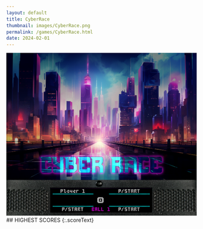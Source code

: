 ```yaml
---
layout: default
title: CyberRace
thumbnail: images/CyberRace.png
permalink: /games/CyberRace.html
date: 2024-02-01
---
```


<img src="../images/CyberRace.png" class="gameThumbnail img-fluid mx-auto align-middle">
## HIGHEST SCORES
{:.scoreText}

